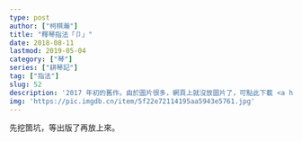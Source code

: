 ```yaml
---
type: post
author: ["柯棋瀚"]
title: "釋琴指法「卩」"
date: 2018-08-11
lastmod: 2019-05-04
category: ["琴"]
series: ["耕琴記"]
tag: ["指法"]
slug: 52
description: '2017 年初的舊作。由於圖片很多，網頁上就沒放圖片了，可點此下載 <a href="" target="\_blank">PDF</a> 閱讀。'
img: 'https://pic.imgdb.cn/item/5f22e72114195aa5943e5761.jpg'
---
```


先挖箇坑，等出版了再放上來。
